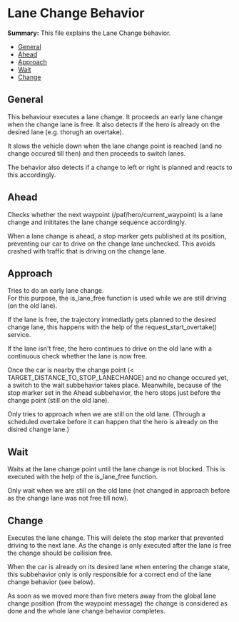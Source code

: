 # Lane Change Behavior

**Summary:** This file explains the Lane Change behavior.

- [General](#general)
- [Ahead](#ahead)
- [Approach](#approach)
- [Wait](#wait)
- [Change](#change)

## General

This behaviour executes a lane change. It proceeds an early lane change when the change lane is free. It also detects if the hero is already on the desired lane (e.g. thorugh an overtake).

It slows the vehicle down when the lane change point is reached (and no change occured till then) and then proceeds to switch lanes.

The behavior also detects if a change to left or right is planned and reacts to this accordingly.

## Ahead

Checks whether the next waypoint (/paf/hero/current_waypoint) is a lane change and inititates the lane change sequence accordingly.

When a lane change is ahead, a stop marker gets published at its position, preventing our car to drive on the change lane unchecked. This avoids crashed with traffic that is driving on the change lane.

## Approach

Tries to do an early lane change. \
For this purpose, the is_lane_free function is used while we are still driving (on the old lane).

If the lane is free, the trajectory immediatly gets planned to the desired change lane, this happens with the help of the request_start_overtake() service.

If the lane isn't free, the hero continues to drive on the old lane with a continuous check whether the lane is now free.

Once the car is nearby the change point (< TARGET_DISTANCE_TO_STOP_LANECHANGE) and no change occured yet, a switch to the wait subbehavior takes place. Meanwhile, because of the stop marker set in the Ahead subbehavior, the hero stops just before the change point (still on the old lane).

Only tries to approach when we are still on the old lane. (Through a
scheduled overtake before it can happen that the hero is already on the disired change lane.)

## Wait

Waits at the lane change point until the lane change is not blocked. This is executed with the
help of the is_lane_free function.

Only wait when we are still on the old lane (not changed in approach before as the change lane was not free till now).

## Change

Executes the lane change. This will delete the stop marker that prevented driving to the next lane. As the change is only executed after the lane is free the change should be collision free.

When the car is already on its desired lane when entering the change state, this subbehavior only is only responsible for a correct end of the lane change behavior (see below).

As soon as we moved more than five meters away from the global lane change position (from the waypoint message) the change is considered as done and the whole lane change behavior completes.
